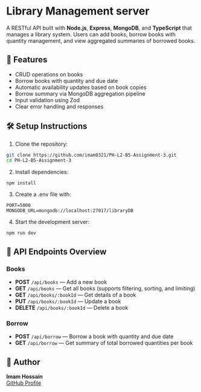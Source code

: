 # Library Management server

A RESTful API built with **Node.js**, **Express**, **MongoDB**, and **TypeScript** that manages a library system. Users can add books, borrow books with quantity management, and view aggregated summaries of borrowed books.

## 🚀 Features

- CRUD operations on books
- Borrow books with quantity and due date
- Automatic availability updates based on book copies
- Borrow summary via MongoDB aggregation pipeline
- Input validation using Zod
- Clear error handling and responses

## 🛠️ Setup Instructions

1. Clone the repository:

```bash
git clone https://github.com/imam0321/PH-L2-B5-Assignment-3.git
cd PH-L2-B5-Assignment-3
```

2. Install dependencies:

```
npm install
```

3. Create a .env file with:

```
PORT=5000
MONGODB_URL=mongodb://localhost:27017/libraryDB
```

4. Start the development server:

```
npm run dev
```

## 🔗 API Endpoints Overview

### Books

- **POST** `/api/books` — Add a new book
- **GET** `/api/books` — Get all books (supports filtering, sorting, and limiting)
- **GET** `/api/books/:bookId` — Get details of a book
- **PUT** `/api/books/:bookId` — Update a book
- **DELETE** `/api/books/:bookId` — Delete a book

### Borrow

- **POST** `/api/borrow` — Borrow a book with quantity and due date
- **GET** `/api/borrow` — Get summary of total borrowed quantities per book

## 👤 Author

**Imam Hossain**  
[GitHub Profile](https://github.com/imam0321)
